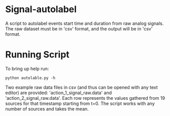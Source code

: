 # Signal-autolabel
A script to autolabel events start time and duration from raw analog signals. The raw dataset must be in 'csv' format, and the output will be in 'csv' format.

# Running Script
To bring up help run:
```
python autolable.py -h 
```
Two example raw data files in csv (and thus can be opened with any text editor) are provided: 'action_1_signal_raw.data' and 'action_2_signal_raw.data'. Each row represents the values gathered from 19 sources for that timestamp starting from t=0. The script works with any number of sources and takes the mean.